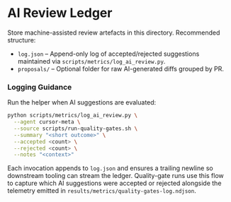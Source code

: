 # AI Review Ledger

Store machine-assisted review artefacts in this directory. Recommended structure:

- `log.json` – Append-only log of accepted/rejected suggestions maintained via
  `scripts/metrics/log_ai_review.py`.
- `proposals/` – Optional folder for raw AI-generated diffs grouped by PR.

### Logging Guidance

Run the helper when AI suggestions are evaluated:

```bash
python scripts/metrics/log_ai_review.py \
  --agent cursor-meta \
  --source scripts/run-quality-gates.sh \
  --summary "<short outcome>" \
  --accepted <count> \
  --rejected <count> \
  --notes "<context>"
```

Each invocation appends to `log.json` and ensures a trailing newline so
downstream tooling can stream the ledger. Quality-gate runs use this flow to
capture which AI suggestions were accepted or rejected alongside the telemetry
emitted in `results/metrics/quality-gates-log.ndjson`.
